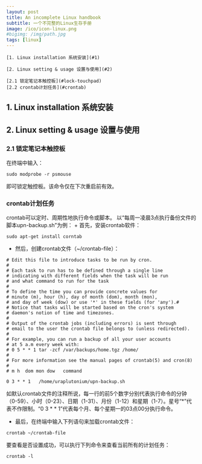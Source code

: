 ```yaml
---
layout: post
title: An incomplete Linux handbook
subtitle: 一个不完整的Linux生存手册
image: /ico/icon-linux.png
#bigimg: /img/path.jpg
tags: [linux]
---
```


	[1. Linux installation 系统安装](#1)

	[2. Linux setting & usage 设置与使用](#2)

	[2.1 锁定笔记本触控板](#lock-touchpad)
	[2.2 crontab计划任务](#crontab)

<h2 id='1'> 1. Linux installation 系统安装 </h2>

<h2 id='2'> 2. Linux setting & usage 设置与使用 </h2>

<h3 id='lock-touchpad'> 2.1 锁定笔记本触控板 </h3>
在终端中输入：
	
~~~
sudo modprobe -r psmouse
~~~

即可锁定触控板。该命令仅在下次重启前有效。

<h3 id='crontab'> crontab计划任务 </h3>
crontab可以定时、周期性地执行命令或脚本。
以“每周一凌晨3点执行备份文件的脚本upn-backup.sh”为例：
+ 首先，安装crontab软件：

~~~
sudo apt-get install corntab
~~~

+ 然后，创建crontab文件（~/crontab-file）：

~~~
# Edit this file to introduce tasks to be run by cron.
# 
# Each task to run has to be defined through a single line
# indicating with different fields when the task will be run
# and what command to run for the task
# 
# To define the time you can provide concrete values for
# minute (m), hour (h), day of month (dom), month (mon),
# and day of week (dow) or use '*' in these fields (for 'any').# 
# Notice that tasks will be started based on the cron's system
# daemon's notion of time and timezones.
# 
# Output of the crontab jobs (including errors) is sent through
# email to the user the crontab file belongs to (unless redirected).
# 
# For example, you can run a backup of all your user accounts
# at 5 a.m every week with:
# 0 5 * * 1 tar -zcf /var/backups/home.tgz /home/
# 
# For more information see the manual pages of crontab(5) and cron(8)
# 
# m h  dom mon dow   command

0 3	* * 1	/home/uraplutonium/upn-backup.sh
~~~

如默认crontab文件的注释所说，每一行的前5个数字分别代表执行命令的分钟（0-59）、小时（0-23）、日期（1-31）、月份（1-12）和星期（1-7）。星号“*”代表不作限制。“0 3	* * 1”代表每个月、每个星期一的03点00分执行命令。

+ 最后，在终端中输入下列语句来加载crontab文件：

~~~
crontab ~/crontab-file
~~~

要查看是否设置成功，可以执行下列命令来查看当前所有的计划任务：

~~~
crontab -l
~~~
